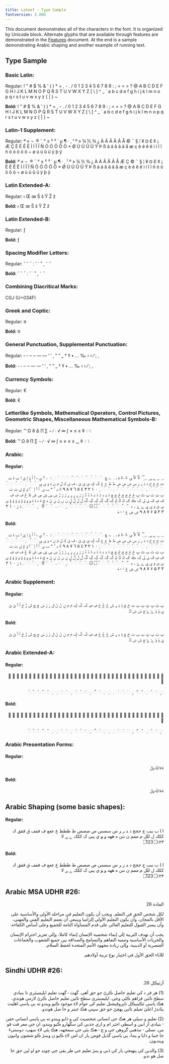 ```yaml
---
title: Lateef - Type Sample
fontversion: 2.000
---
```


This document demonstrates all of the characters in the font. It is organized by Unicode block. Alternate glyphs that are available through features are demonstrated in the [Features](features.md) document. At the end is a sample demonstrating Arabic shaping and another example of running text.

## Type Sample

### Basic Latin:

Regular: <span class='lateefL-R normal'> ! " # $ % & ' ( ) * + , - . / 0 1 2 3 4 5 6 7 8 9 : ; < = > ? @ A B C D E F G H I J K L M N O P Q R S T U V W X Y Z [ \ ] ^ _ ` a b c d e f g h i j k l m n o p q r s t u v w x y z { | } ~</span>

**Bold:** <span class='lateefL-B normal'>! " # $ % & ' ( ) * + , - . / 0 1 2 3 4 5 6 7 8 9 : ; < = > ? @ A B C D E F G H I J K L M N O P Q R S T U V W X Y Z [ \ ] ^ _ ` a b c d e f g h i j k l m n o p q r s t u v w x y z { | } ~</span>

### Latin-1 Supplement:

Regular: <span dir="rtl" class='lateefL-R normal'>   ¡ ¢ £ ¤ ¥ ¦ § ¨ © ª « ¬ ­ ® ¯ ° ± ² ³ ´ µ ¶ · ¸ ¹ º » ¼ ½ ¾ ¿ À Á Â Ã Ä Å Æ Ç È É Ê Ë Ì Í Î Ï Ñ Ò Ó Ô Õ Ö × Ø Ù Ú Û Ü Ý Þ ß à á â ã ä å æ ç è é ê ë ì í î ï ñ ò ó ô õ ö ÷ ø ù ú û ü ý þ ÿ</span>

**Bold:** <span dir="rtl" class='lateefL-B normal'>   ¡ ¢ £ ¤ ¥ ¦ § ¨ © ª « ¬ ­ ® ¯ ° ± ² ³ ´ µ ¶ · ¸ ¹ º » ¼ ½ ¾ ¿ À Á Â Ã Ä Å Æ Ç È É Ê Ë Ì Í Î Ï Ñ Ò Ó Ô Õ Ö × Ø Ù Ú Û Ü Ý Þ ß à á â ã ä å æ ç è é ê ë ì í î ï ñ ò ó ô õ ö ÷ ø ù ú û ü ý þ ÿ</span>

### Latin Extended-A:

Regular: <span dir="rtl" class='lateefL-R normal'> ı Œ œ Š š Ÿ Ž ž</span>

**Bold:** <span dir="rtl" class='lateefL-B normal'> ı Œ œ Š š Ÿ Ž ž</span>

### Latin Extended-B:

Regular:<span class='lateefL-R normal'> ƒ</span>

**Bold:** <span class='lateefL-B normal'> ƒ </span>

### Spacing Modifier Letters:

Regular: <span class='lateefL-R normal'> ˆ ˇ ˉ ː ˘ ˙ ˚ ˛ ˜ ˝</span>

**Bold:** <span class='lateefL-B normal'> ˆ ˇ ˉ ː ˘ ˙ ˚ ˛ ˜ ˝</span>

### Combining Diacritical Marks:

CGJ (U+034F)

### Greek and Coptic:

Regular: <span class='lateefL-R normal'> π </span>

**Bold:** <span class='lateefL-B normal'> π</span>

### General Punctuation, Supplemental Punctuation:

Regular:<span class='lateefL-R normal'> ‐ ‑ ‒ – — ― ‘ ’ ‚ “ ” „ † ‡ • … ‰ ‹ › ⁄ ⁏ ⹁</span>

**Bold:** <span class='lateefL-B normal'> ‐ ‑ ‒ – — ― ‘ ’ ‚ “ ” „ † ‡ • … ‰ ‹ › ⁄ ⁏ ⹁</span>

### Currency Symbols:

Regular:<span class='lateefL-R normal'> €</span>

**Bold:** <span class='lateefL-B normal'> €</span>

### Letterlike Symbols, Mathematical Operators, Control Pictures, Geometric Shapes, Miscellaneous Mathematical Symbols-B: 

Regular:<span class='lateefL-R normal'> ™ Ω ∂ ∆ ∏ ∑ − ∕ ∙ √ ∞ ∫ ≠ ≤ ≥ ◊ ◌ ⧵ </span>

**Bold:** <span class='lateefL-B normal'> ™ Ω ∂ ∏ ∑ − ∕ ∙ √ ∞ ∫ ≈ ≠ ≤ ≥ ␣ ◊ ◌ ⧵ </span>

### Arabic:

#### Regular:

<p dir="rtl"><span dir="rtl" class='lateef-R normal'>&#x0600; &#x0601; &#x0602; &#x0603; &#x0604; &#x0605; &#x0606; &#x0607; &#x0608; &#x0609; &#x060A; &#x060B; &#x060C; &#x060D; &#x060E; &#x060F; &#x25cc;&#x0610; &#x25cc;&#x0611; &#x25cc;&#x0612; &#x25cc;&#x0613; &#x25cc;&#x0614; &#x25cc;&#x0615; &#x25cc;&#x0616; &#x25cc;&#x0617; &#x25cc;&#x0618; &#x25cc;&#x0619; &#x25cc;&#x061A; &#x061B; &#x061C; &#x061E; &#x061F; &#x0620; &#x0621; &#x0622; &#x0623; &#x0624; &#x0625; &#x0626; &#x0627; &#x0628; &#x0629; &#x062A; &#x062B; &#x062C; &#x062D; &#x062E; &#x062F; &#x0630; &#x0631; &#x0632; &#x0633; &#x0634; &#x0635; &#x0636; &#x0637; &#x0638; &#x0639; &#x063A; &#x063B; &#x063C; &#x063D; &#x063E; &#x063F; &#x0640; &#x0641; &#x0642; &#x0643; &#x0644; &#x0645; &#x0646; &#x0647; &#x0648; &#x0649; &#x064A; &#x25cc;&#x064B; &#x25cc;&#x064C; &#x25cc;&#x064D; &#x25cc;&#x064E; &#x25cc;&#x064F; &#x25cc;&#x0650; &#x25cc;&#x0651; &#x25cc;&#x0652; &#x25cc;&#x0653; &#x25cc;&#x0654; &#x25cc;&#x0655; &#x25cc;&#x0656; &#x25cc;&#x0657; &#x25cc;&#x0658; &#x25cc;&#x0659; &#x25cc;&#x065A; &#x25cc;&#x065B; &#x25cc;&#x065C; &#x25cc;&#x065D; &#x25cc;&#x065E; &#x25cc;&#x065F; &#x0660; &#x0661; &#x0662; &#x0663; &#x0664; &#x0665; &#x0666; &#x0667; &#x0668; &#x0669; &#x066A; &#x066B; &#x066C; &#x066D; &#x066E; &#x066F; &#x0670; &#x0671; &#x0672; &#x0673; &#x0674; &#x0675; &#x0676; &#x0677; &#x0678; &#x0679; &#x067A; &#x067B; &#x067C; &#x067D; &#x067E; &#x067F; &#x0680; &#x0681; &#x0682; &#x0683; &#x0684; &#x0685; &#x0686; &#x0687; &#x0688; &#x0689; &#x068A; &#x068B; &#x068C; &#x068D; &#x068E; &#x068F; &#x0690; &#x0691; &#x0692; &#x0693; &#x0694; &#x0695; &#x0696; &#x0697; &#x0698; &#x0699; &#x069A; &#x069B; &#x069C; &#x069D; &#x069E; &#x069F; &#x06A0; &#x06A1; &#x06A2; &#x06A3; &#x06A4; &#x06A5; &#x06A6; &#x06A7; &#x06A8; &#x06A9; &#x06AA; &#x06AB; &#x06AC; &#x06AD; &#x06AE; &#x06AF; &#x06B0; &#x06B1; &#x06B2; &#x06B3; &#x06B4; &#x06B5; &#x06B6; &#x06B7; &#x06B8; &#x06B9; &#x06BA; &#x06BB; &#x06BC; &#x06BD; &#x06BE; &#x06BF; &#x06C0; &#x06C1; &#x06C2; &#x06C3; &#x06C4; &#x06C5; &#x06C6; &#x06C7; &#x06C8; &#x06C9; &#x06CA; &#x06CB; &#x06CC; &#x06CD; &#x06CE; &#x06CF; &#x06D0; &#x06D1; &#x06D2; &#x06D3; &#x06D4; &#x06D5; &#x25cc;&#x06D6; &#x25cc;&#x06D7; &#x25cc;&#x06D8; &#x25cc;&#x06D9; &#x25cc;&#x06DA; &#x25cc;&#x06DB; &#x25cc;&#x06DC; &#x06DD; &#x06DE; &#x25cc;&#x06DF; &#x25cc;&#x06E0; &#x25cc;&#x06E1; &#x25cc;&#x06E2; &#x25cc;&#x06E3; &#x25cc;&#x06E4; &#x06E5; &#x06E6; &#x25cc;&#x06E7; &#x25cc;&#x06E8; &#x06E9; &#x25cc;&#x06EA; &#x25cc;&#x06EB; &#x25cc;&#x06EC; &#x25cc;&#x06ED; &#x06EE; &#x06EF; &#x06F0; &#x06F1; &#x06F2; &#x06F3; &#x06F4; &#x06F5; &#x06F6; &#x06F7; &#x06F8; &#x06F9; &#x06FA; &#x06FB; &#x06FC; &#x06FD; &#x06FE; &#x06FF;</span></p>

#### Bold:

<p dir="rtl"><span dir="rtl" class='lateef-B normal'>&#x0600; &#x0601; &#x0602; &#x0603; &#x0604; &#x0605; &#x0606; &#x0607; &#x0608; &#x0609; &#x060A; &#x060B; &#x060C; &#x060D; &#x060E; &#x060F; &#x25cc;&#x0610; &#x25cc;&#x0611; &#x25cc;&#x0612; &#x25cc;&#x0613; &#x25cc;&#x0614; &#x25cc;&#x0615; &#x25cc;&#x0616; &#x25cc;&#x0617; &#x25cc;&#x0618; &#x25cc;&#x0619; &#x25cc;&#x061A; &#x061B; &#x061C; &#x061E; &#x061F; &#x0620; &#x0621; &#x0622; &#x0623; &#x0624; &#x0625; &#x0626; &#x0627; &#x0628; &#x0629; &#x062A; &#x062B; &#x062C; &#x062D; &#x062E; &#x062F; &#x0630; &#x0631; &#x0632; &#x0633; &#x0634; &#x0635; &#x0636; &#x0637; &#x0638; &#x0639; &#x063A; &#x063B; &#x063C; &#x063D; &#x063E; &#x063F; &#x0640; &#x0641; &#x0642; &#x0643; &#x0644; &#x0645; &#x0646; &#x0647; &#x0648; &#x0649; &#x064A; &#x25cc;&#x064B; &#x25cc;&#x064C; &#x25cc;&#x064D; &#x25cc;&#x064E; &#x25cc;&#x064F; &#x25cc;&#x0650; &#x25cc;&#x0651; &#x25cc;&#x0652; &#x25cc;&#x0653; &#x25cc;&#x0654; &#x25cc;&#x0655; &#x25cc;&#x0656; &#x25cc;&#x0657; &#x25cc;&#x0658; &#x25cc;&#x0659; &#x25cc;&#x065A; &#x25cc;&#x065B; &#x25cc;&#x065C; &#x25cc;&#x065D; &#x25cc;&#x065E; &#x25cc;&#x065F; &#x0660; &#x0661; &#x0662; &#x0663; &#x0664; &#x0665; &#x0666; &#x0667; &#x0668; &#x0669; &#x066A; &#x066B; &#x066C; &#x066D; &#x066E; &#x066F; &#x0670; &#x0671; &#x0672; &#x0673; &#x0674; &#x0675; &#x0676; &#x0677; &#x0678; &#x0679; &#x067A; &#x067B; &#x067C; &#x067D; &#x067E; &#x067F; &#x0680; &#x0681; &#x0682; &#x0683; &#x0684; &#x0685; &#x0686; &#x0687; &#x0688; &#x0689; &#x068A; &#x068B; &#x068C; &#x068D; &#x068E; &#x068F; &#x0690; &#x0691; &#x0692; &#x0693; &#x0694; &#x0695; &#x0696; &#x0697; &#x0698; &#x0699; &#x069A; &#x069B; &#x069C; &#x069D; &#x069E; &#x069F; &#x06A0; &#x06A1; &#x06A2; &#x06A3; &#x06A4; &#x06A5; &#x06A6; &#x06A7; &#x06A8; &#x06A9; &#x06AA; &#x06AB; &#x06AC; &#x06AD; &#x06AE; &#x06AF; &#x06B0; &#x06B1; &#x06B2; &#x06B3; &#x06B4; &#x06B5; &#x06B6; &#x06B7; &#x06B8; &#x06B9; &#x06BA; &#x06BB; &#x06BC; &#x06BD; &#x06BE; &#x06BF; &#x06C0; &#x06C1; &#x06C2; &#x06C3; &#x06C4; &#x06C5; &#x06C6; &#x06C7; &#x06C8; &#x06C9; &#x06CA; &#x06CB; &#x06CC; &#x06CD; &#x06CE; &#x06CF; &#x06D0; &#x06D1; &#x06D2; &#x06D3; &#x06D4; &#x06D5; &#x25cc;&#x06D6; &#x25cc;&#x06D7; &#x25cc;&#x06D8; &#x25cc;&#x06D9; &#x25cc;&#x06DA; &#x25cc;&#x06DB; &#x25cc;&#x06DC; &#x06DD; &#x06DE; &#x25cc;&#x06DF; &#x25cc;&#x06E0; &#x25cc;&#x06E1; &#x25cc;&#x06E2; &#x25cc;&#x06E3; &#x25cc;&#x06E4; &#x06E5; &#x06E6; &#x25cc;&#x06E7; &#x25cc;&#x06E8; &#x06E9; &#x25cc;&#x06EA; &#x25cc;&#x06EB; &#x25cc;&#x06EC; &#x25cc;&#x06ED; &#x06EE; &#x06EF; &#x06F0; &#x06F1; &#x06F2; &#x06F3; &#x06F4; &#x06F5; &#x06F6; &#x06F7; &#x06F8; &#x06F9; &#x06FA; &#x06FB; &#x06FC; &#x06FD; &#x06FE; &#x06FF;</span></p>

### Arabic Supplement:

#### Regular:

<p dir="rtl"><span dir="rtl" class='lateef-R normal'>&#x0750; &#x0751; &#x0752; &#x0753; &#x0754; &#x0755; &#x0756; &#x0757; &#x0758; &#x0759; &#x075A; &#x075B; &#x075C; &#x075D; &#x075E; &#x075F; &#x0760; &#x0761; &#x0762; &#x0763; &#x0764; &#x0765; &#x0766; &#x0767; &#x0768; &#x0769; &#x076A; &#x076B; &#x076C; &#x076D; &#x076E; &#x076F; &#x0770; &#x0771; &#x0772; &#x0773; &#x0774; &#x0775; &#x0776; &#x0777; &#x0778; &#x0779; &#x077A; &#x077B; &#x077C; &#x077D; &#x077E; &#x077F;</span></p>

#### Bold:

<p dir="rtl"><span dir="rtl" class='lateef-B normal'>&#x0750; &#x0751; &#x0752; &#x0753; &#x0754; &#x0755; &#x0756; &#x0757; &#x0758; &#x0759; &#x075A; &#x075B; &#x075C; &#x075D; &#x075E; &#x075F; &#x0760; &#x0761; &#x0762; &#x0763; &#x0764; &#x0765; &#x0766; &#x0767; &#x0768; &#x0769; &#x076A; &#x076B; &#x076C; &#x076D; &#x076E; &#x076F; &#x0770; &#x0771; &#x0772; &#x0773; &#x0774; &#x0775; &#x0776; &#x0777; &#x0778; &#x0779; &#x077A; &#x077B; &#x077C; &#x077D; &#x077E; &#x077F;</span></p>

### Arabic Extended-A:

#### Regular:

<p dir="rtl"><span dir="rtl" class='lateef-R normal'>&#x08A0; &#x08A1; &#x08A2; &#x08A3; &#x08A4; &#x08A5; &#x08A6; &#x08A7; &#x08A8; &#x08A9; &#x08AA; &#x08AB; &#x08AC; &#x08AD; &#x08AE; &#x08AF; &#x08B0; &#x08B1; &#x08B2; &#x08B3; &#x08B4; &#x08B6; &#x08B7; &#x08B8; &#x08B9; &#x08BA; &#x08BB; &#x08BC; &#x08BD; &#x08BE; &#x08BF; &#x08C0; &#x08C1; &#x08C2; &#x08C3; &#x08C4; &#x08C5; &#x08C6; &#x08C7;</br></br>
&#x25cc;&#x08E3; &#x25cc;&#x08E4; &#x25cc;&#x08E5; &#x25cc;&#x08E6; &#x25cc;&#x08E7; &#x25cc;&#x08E8; &#x25cc;&#x08E9; &#x25cc;&#x08EA; &#x25cc;&#x08EB; &#x25cc;&#x08EC; &#x25cc;&#x08ED; &#x25cc;&#x08EE; &#x25cc;&#x08EF; &#x25cc;&#x08F0; &#x25cc;&#x08F1; &#x25cc;&#x08F2; &#x25cc;&#x08F3; &#x25cc;&#x08F4; &#x25cc;&#x08F5; &#x25cc;&#x08F6; &#x25cc;&#x08F7; &#x25cc;&#x08F8; &#x25cc;&#x08F9; &#x25cc;&#x08FA; &#x25cc;&#x08FB; &#x25cc;&#x08FC; &#x25cc;&#x08FD; &#x25cc;&#x08FE; &#x25cc;&#x08FF;</span></p>

#### Bold:

<p dir="rtl"><span dir="rtl" class='lateef-B normal'>&#x08A0; &#x08A1; &#x08A2; &#x08A3; &#x08A4; &#x08A5; &#x08A6; &#x08A7; &#x08A8; &#x08A9; &#x08AA; &#x08AB; &#x08AC; &#x08AD; &#x08AE; &#x08AF; &#x08B0; &#x08B1; &#x08B2; &#x08B3; &#x08B4; &#x08B6; &#x08B7; &#x08B8; &#x08B9; &#x08BA; &#x08BB; &#x08BC; &#x08BD; &#x08BE; &#x08BF; &#x08C0; &#x08C1; &#x08C2; &#x08C3; &#x08C4; &#x08C5; &#x08C6; &#x08C7;</br></br>
&#x25cc;&#x08E3; &#x25cc;&#x08E4; &#x25cc;&#x08E5; &#x25cc;&#x08E6; &#x25cc;&#x08E7; &#x25cc;&#x08E8; &#x25cc;&#x08E9; &#x25cc;&#x08EA; &#x25cc;&#x08EB; &#x25cc;&#x08EC; &#x25cc;&#x08ED; &#x25cc;&#x08EE; &#x25cc;&#x08EF; &#x25cc;&#x08F0; &#x25cc;&#x08F1; &#x25cc;&#x08F2; &#x25cc;&#x08F3; &#x25cc;&#x08F4; &#x25cc;&#x08F5; &#x25cc;&#x08F6; &#x25cc;&#x08F7; &#x25cc;&#x08F8; &#x25cc;&#x08F9; &#x25cc;&#x08FA; &#x25cc;&#x08FB; &#x25cc;&#x08FC; &#x25cc;&#x08FD; &#x25cc;&#x08FE; &#x25cc;&#x08FF;</span></p>

### Arabic Presentation Forms:

#### Regular:

<p dir="rtl"><span class='lateef-R normal'>&#xFD3E;&#xFD3F;&#xFDF2;&#xFDFC;</span></p>

#### Bold:

<p dir="rtl"><span class='lateef-B normal'>&#xFD3E;&#xFD3F;&#xFDF2;&#xFDFC;</span></p>

## Arabic Shaping (some basic shapes):

#### Regular:

<p dir="rtl"><span class='lateef-R normal'>&#x0627; &#x200D;&#x0627; &#x0628; &#x0628;&#x0628;&#x0628; &#x062c; &#x062c;&#x062c;&#x062c; &#x062f; &#x200d;&#x062f; &#x0631; &#x200d;&#x0631; &#x0633; &#x0633;&#x0633;&#x0633;  &#x0635; &#x0635;&#x0635;&#x0635; &#x0637; &#x0637;&#x0637;&#x0637; &#x0639; &#x0639;&#x0639;&#x0639; &#x0641; &#x0641;&#x0641;&#x0641; &#x0642; &#x0642;&#x0642;&#x0642; &#x0643; &#x0643;&#x0643;&#x0643; &#x0644; &#x0644;&#x0644;&#x0644; &#x0645; &#x0645;&#x0645;&#x0645; &#x0646; &#x0646;&#x0646;&#x0646; &#x0647; &#x0647;&#x0647;&#x0647; &#x0648; &#x200d;&#x0648; &#x064A; &#x064A;&#x064A;&#x064A; &#x06a9; &#x06a9;&#x06a9;&#x06a9; &#x06d2; &#x200d;&#x06d2; &#x0644;&#x0627; </br>
&#x202D;&#x6DD;&#x31;&#x32;&#x33;&#x202C; &#x202D;&#x6DD;&#x0661;&#x0662;&#x0663;&#x202C;</span></p>

#### Bold:

<p dir="rtl"><span class='lateef-B normal'>&#x0627; &#x200D;&#x0627; &#x0628; &#x0628;&#x0628;&#x0628; &#x062c; &#x062c;&#x062c;&#x062c; &#x062f; &#x200d;&#x062f; &#x0631; &#x200d;&#x0631; &#x0633; &#x0633;&#x0633;&#x0633;  &#x0635; &#x0635;&#x0635;&#x0635; &#x0637; &#x0637;&#x0637;&#x0637; &#x0639; &#x0639;&#x0639;&#x0639; &#x0641; &#x0641;&#x0641;&#x0641; &#x0642; &#x0642;&#x0642;&#x0642; &#x0643; &#x0643;&#x0643;&#x0643; &#x0644; &#x0644;&#x0644;&#x0644; &#x0645; &#x0645;&#x0645;&#x0645; &#x0646; &#x0646;&#x0646;&#x0646; &#x0647; &#x0647;&#x0647;&#x0647; &#x0648; &#x200d;&#x0648; &#x064A; &#x064A;&#x064A;&#x064A; &#x06a9; &#x06a9;&#x06a9;&#x06a9; &#x06d2; &#x200d;&#x06d2; &#x0644;&#x0627; </br>
&#x202D;&#x6DD;&#x31;&#x32;&#x33;&#x202C; &#x202D;&#x6DD;&#x0661;&#x0662;&#x0663;&#x202C;</span></p>

## Arabic MSA UDHR #26:


<p dir="rtl"><span class='lateef-B normal'>المادة 26</span></p>
      
<p dir="rtl"><span class='lateef-R normal'>لكل شخص الحق في التعلم. ويجب أن يكون التعليم في مراحله الأولى والأساسية على الأقل بالمجان، وأن يكون التعليم الأولي إلزاميا وينبغي أن يعمم التعليم الفني والمهني، وأن ييسر القبول للتعليم العالي على قدم المساواة التامة للجميع وعلى أساس الكفاءة.</span></p>

<p dir="rtl"><span class='lateef-R normal'>يجب أن تهدف التربية إلى إنماء شخصية الإنسان إنماء كاملا، وإلى تعزيز احترام الإنسان والحريات الأساسية وتنمية التفاهم والتسامح والصداقة بين جميع الشعوب والجماعات العنصرية أو الدينية، وإلى زيادة مجهود الأمم المتحدة لحفظ السلام.</span></p>

<p dir="rtl"><span class='lateef-R normal'>للآباء الحق الأول في اختيار نوع تربية أولادهم.</span></p>
            

## Sindhi UDHR #26:

<p dir="rtl"><span class='lateef-B normal'>آرٽيڪل 26.</span></p>
<p dir="rtl"><span class='lateef-R normal' style='font-feature-settings: "cv44" 1, "cv84" 1'>(1) هر فر د کي تعليم حاصل ڪرڻ جو حق آهي. گهٽ ۾ گهٽ تعليم ايليمينٽري تا بنيادي سطح تائين فراهم ڪئي  وڃي. ايليمنيٽري سطح تائين تعليم حاصل ڪرڻ لازمي هوندي. هڪ پاسي ٽڪينيڪل تاپروفيشنل تعليم کي عوام لاءِ موجود ڪيو ويندو ته ٻي پاسي اهليت پٽاندڙ اعليٰ تعيلم تائين پهچڻ جو حق سڀني هڪ جيتر و حا صل هوندو.</span></p>
<p dir="rtl"><span class='lateef-R normal'>(2) تعليم و سيلي هر هڪ جي انساني شخصيت کي و ڌايو ويندو ته ٻي پاسي انساني حقن ۽ بنيادي آز اىين و اسطي احتر ام و اري جذبي کي سگهارو ڪيو ويندو، ان جي معر فت قو من، نسلي ۽ مذهبي گروهن جي و چ ۾ هڪ ٻئي جي سمجهه، هڪ ٻئي لاءِ سهپ، دوستيءَ جا جنبا و ڌايا و يندا، ٻي پاسي گڏيل قومن پار ان امن لاءِ ڪيو ن وينىڙ ڪو ششون واتيون وينديون.</span></p>
<p dir="rtl"><span class='lateef-R normal'>(3) والدين کي پنهنجي ٻار کي ڏني و ينىڙ تعليم جي طر يقي جي چونڊ جو او لين حق حا صل هو ندو.</span></p>


<!-- PRODUCT SITE ONLY
[font id='lateef' face='Lateef-Regular' bold='Lateef-Bold' size='150%' rtl=1]
[font id='lateefL' face='Lateef-Regular' bold='Lateef-Bold' size='150%' ltr=1]
-->



